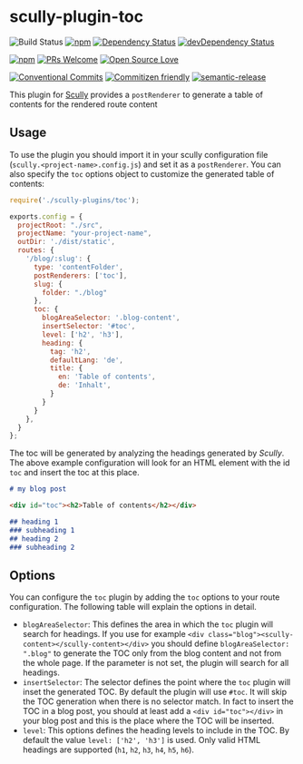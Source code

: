 # scully-plugin-toc

![Build Status](https://github.com/d-koppenhagen/scully-plugin-toc/workflows/Node.js%20CI/badge.svg)
[![npm](https://img.shields.io/npm/v/scully-plugin-toc.svg)](https://www.npmjs.com/package/scully-plugin-toc)
[![Dependency Status](https://david-dm.org/d-koppenhagen/scully-plugin-toc.svg)](https://david-dm.org/d-koppenhagen/scully-plugin-toc)
[![devDependency Status](https://david-dm.org/d-koppenhagen/scully-plugin-toc/dev-status.svg)](https://david-dm.org/d-koppenhagen/scully-plugin-toc?type=dev)

[![npm](https://img.shields.io/npm/l/scully-plugin-toc.svg)](https://www.npmjs.com/package/scully-plugin-toc)
[![PRs Welcome](https://img.shields.io/badge/PRs-welcome-brightgreen.svg)](http://makeapullrequest.com)
[![Open Source Love](https://badges.frapsoft.com/os/v1/open-source.svg?v=102)](https://github.com/ellerbrock/open-source-badge/)

[![Conventional Commits](https://img.shields.io/badge/Conventional%20Commits-1.0.0-yellow.svg)](https://conventionalcommits.org)
[![Commitizen friendly](https://img.shields.io/badge/commitizen-friendly-brightgreen.svg)](http://commitizen.github.io/cz-cli/)
[![semantic-release](https://img.shields.io/badge/%20%20%F0%9F%93%A6%F0%9F%9A%80-semantic--release-e10079.svg?style=flat-square)](https://github.com/semantic-release/semantic-release)

This plugin for [Scully](https://github.com/scullyio/scully) provides a `postRenderer` to generate a table of contents for the rendered route content

## Usage

To use the plugin you should import it in your scully configuration file (`scully.<project-name>.config.js`) and set it as a `postRenderer`.
You can also specify the `toc` options object to customize the generated table of contents:

```js
require('./scully-plugins/toc');

exports.config = {
  projectRoot: "./src",
  projectName: "your-project-name",
  outDir: './dist/static',
  routes: {
    '/blog/:slug': {
      type: 'contentFolder',
      postRenderers: ['toc'],
      slug: {
        folder: "./blog"
      },
      toc: {
        blogAreaSelector: '.blog-content',
        insertSelector: '#toc',
        level: ['h2', 'h3'],
        heading: {
          tag: 'h2',
          defaultLang: 'de',
          title: {
            en: 'Table of contents',
            de: 'Inhalt',
          }
        }
      }
    },
  }
};
```

The toc will be generated by analyzing the headings generated by _Scully_.
The above example configuration will look for an HTML element with the id `toc` and insert the toc at this place.

```md
# my blog post

<div id="toc"><h2>Table of contents</h2></div>

## heading 1
### subheading 1
## heading 2
### subheading 2
```

## Options

You can configure the `toc` plugin by adding the `toc` options to your route configuration.
The following table will explain the options in detail.

- `blogAreaSelector`: This defines the area in which the `toc` plugin will search for headings.
If you use for example `<div class="blog"><scully-content></scully-content></div>` you should define `blogAreaSelector: ".blog"` to generate the TOC only from the blog content and not from the whole page.
If the parameter is not set, the plugin will search for all headings.
- `insertSelector`: The selector defines the point where the `toc` plugin will inset the generated TOC.
By default the plugin will use `#toc`. It will skip the TOC generation when there is no selector match.
In fact to insert the TOC in a blog post, you should at least add a `<div id="toc"></div>` in your blog post and this is the place where the TOC will be inserted.
- `level`: This options defines the heading levels to include in the TOC. By default the value `level: ['h2', 'h3']` is used. Only valid HTML headings are supported (`h1`, `h2`, `h3`, `h4`, `h5`, `h6`).

